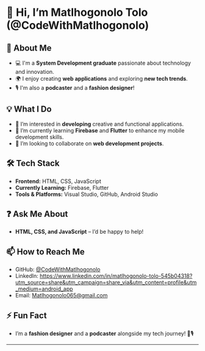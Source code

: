# 👋 Hi, I’m Matlhogonolo Tolo (@CodeWithMatlhogonolo)  

## 🚀 About Me  
- 💻 I'm a **System Development graduate** passionate about technology and innovation.  
- 🌍 I enjoy creating **web applications** and exploring **new tech trends**.  
- 🎙️ I'm also a **podcaster** and a **fashion designer**!  

## 💡 What I Do  
- 👀 I’m interested in **developing** creative and functional applications.  
- 🌱 I’m currently learning **Firebase** and **Flutter** to enhance my mobile development skills.  
- 💞️ I’m looking to collaborate on **web development projects**.  

## 🛠️ Tech Stack  
- **Frontend:** HTML, CSS, JavaScript  
- **Currently Learning:** Firebase, Flutter  
- **Tools & Platforms:** Visual Studio, GitHub, Android Studio  

## ❓ Ask Me About  
- **HTML, CSS, and JavaScript** – I’d be happy to help!  

## 📫 How to Reach Me  
- GitHub: [@CodeWithMatlhogonolo](https://github.com/CodeWithMatlhogonolo)  
- LinkedIn:  https://www.linkedin.com/in/matlhogonolo-tolo-545b04318?utm_source=share&utm_campaign=share_via&utm_content=profile&utm_medium=android_app 
- Email: Matlhogonolo065@gmail.com  

## ⚡ Fun Fact  
- I’m a **fashion designer** and a **podcaster** alongside my tech journey! 🎨🎙️  

---


<!---
CodeWithMatlhogonolo/CodeWithMatlhogonolo is a ✨ special ✨ repository because its `README.md` (this file) appears on your GitHub profile.
You can click the Preview link to take a look at your changes.
--->
